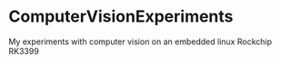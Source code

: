 # ComputerVisionExperiments
My experiments with computer vision on an embedded linux Rockchip RK3399
